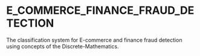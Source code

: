 # E_COMMERCE_FINANCE_FRAUD_DETECTION
The classification system for E-commerce and finance fraud detection using concepts of the Discrete-Mathematics.
